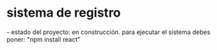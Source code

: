 <h1>sistema de registro</h1>
- estado del proyecto: en construcción.
para ejecutar el sistema debes poner:
"npm install react"
